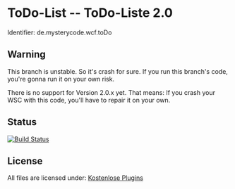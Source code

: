 ToDo-List -- ToDo-Liste 2.0
===========================
Identifier: de.mysterycode.wcf.toDo

Warning
----------------
This branch is unstable. So it's crash for sure. If you run this branch's code, you're gonna run it on your own risk.

There is no support for Version 2.0.x yet. That means:  If you crash your WSC with this code, you'll have to repair it on your own.

Status
----------------
[![Build Status](https://travis-ci.org/MysteryCode/de.mysterycode.wcf.toDo.svg?branch=vortex)](https://travis-ci.org/MysteryCode/de.mysterycode.wcf.toDo)

License
----------------
All files are licensed under: [Kostenlose Plugins](https://downloads.mysterycode.de/license/6-kostenlose-plugins/)
